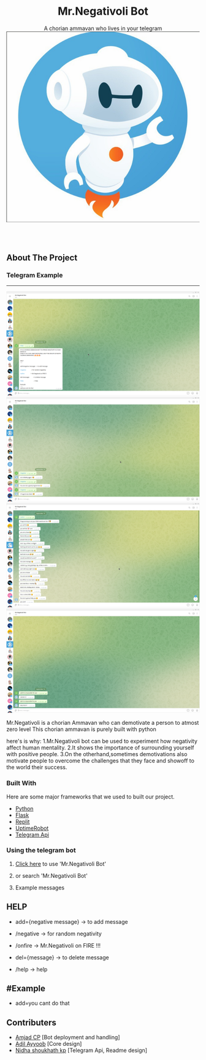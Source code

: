 <h1 align="center">Mr.Negativoli Bot</h1>

  <p align="center">
    A chorian ammavan who lives in your telegram 
  <br />

  <img src="logo.png" alt="Logo">




<br><br><!-- ABOUT THE PROJECT -->
## About The Project


### Telegram Example
---
<img src="1.png" alt="telegram Example1">
<img src="2.png" alt="telegram Example2">
<img src="3.png" alt="telegram Example3">
<img src="4.png" alt="telegram Example4">


<!-- GETTING STARTED -->
Mr.Negativoli is a chorian Ammavan who can demotivate a person to atmost zero level
This chorian ammavan is purely built with python
  
  here's is why:
  1.Mr.Negativoli bot can be used to experiment how negativity affect human mentality.
  2.It shows the importance of surrounding yourself with positive people.
  3.On the otherhand,sometimes demotivations also motivate people to overcome the challenges that they face and showoff to the world their success.
  

### Built With
Here are some major frameworks that we used to built our project.
* [Python](https://www.python.org/)
* [Flask](https://flask.palletsprojects.com/)
* [Replit](https://replit.com/)
* [UptimeRobot](https://uptimerobot.com/)
* [Telegram Api](https://core.telegram.org/)



<!-- USAGE EXAMPLES -->

### Using the telegram bot

1. <a href="https://t.me/MrNegativoliBot">Click here</a> to use 'Mr.Negativoli Bot'
  
2. or search 'Mr.Negativoli Bot'
  
3. Example messages 
 
HELP
-----

- add={negative message}   -> to add message   

- /negative               -> for random negativity

- /onfire                  -> Mr.Negativoli on FIRE !!!

- del={message}           -> to delete message

- /help                              -> help

#Example
------
- add=you cant do that


## Contributers
* [Amjad CP](https://github.com/amjadcp) [Bot deployment and handling]
* [Adil Ayyoob](https://github.com/Adilayyoob) [Core design]
* [Nidha shoukhath kp](https://github.com/nidhashoukhath) [Telegram Api, Readme design]
